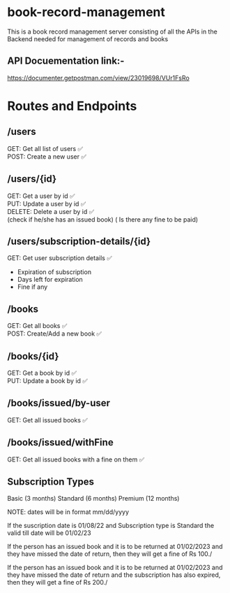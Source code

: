 # book-record-management

This is a book record management server consisting of all the APIs in the Backend needed for management of records and books

## API Docuementation link:-

https://documenter.getpostman.com/view/23019698/VUr1FsRo

# Routes and Endpoints

## /users

GET: Get all list of users ✅ <br>
POST: Create a new user ✅

## /users/{id}

GET: Get a user by id ✅ <br>
PUT: Update a user by id ✅ <br>
DELETE: Delete a user by id ✅ <br>
<span>(check if he/she has an issued book) ( Is there any fine to be paid) </span>

## /users/subscription-details/{id}

GET: Get user subscription details ✅
<ul>
<li>Expiration of subscription</li>
<li>Days left for expiration</li>
<li> Fine if any</li>
</ul>

## /books
GET: Get all books ✅ <br>
POST: Create/Add a new book ✅

## /books/{id}

GET: Get a book by id ✅ <br>
PUT: Update a book by id ✅

## /books/issued/by-user

GET: Get all issued books ✅ <br>

## /books/issued/withFine

GET: Get all issued books with a fine on them ✅ <br>

## Subscription Types

Basic (3 months)
Standard (6 months)
Premium (12 months)

NOTE: dates will be in format mm/dd/yyyy

If the suscription date is 01/08/22
and Subscription type is Standard
the valid till date will be 01/02/23

If the person has an issued book and it is to be returned at 01/02/2023
and they have missed the date of return, then they will get a fine of Rs 100./

If the person has an issued book and it is to be returned at 01/02/2023
and they have missed the date of return and the subscription has also expired,
then they will get a fine of Rs 200./
